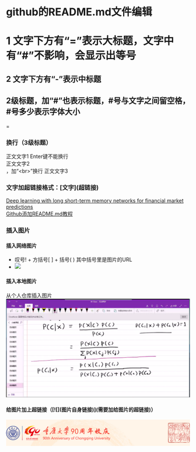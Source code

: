 # github的README.md文件编辑
1 文字下方有“=”表示大标题，文字中有“#”不影响，会显示出等号
==
2 文字下方有“-”表示中标题
-
## 2级标题，加“#”也表示标题，#号与文字之间留空格，#号多少表示字体大小
=
### 换行（3级标题）
正文文字1
Enter键不能换行
<br>正文文字2<br>，加“\<br>”换行
正文文字3<br>
### 文字加超链接格式：\[文字](超链接)
[Deep learning with long short-term memory networks for financial market predictions](https://www.onacademic.com/detail/journal_1000040136103710_a078.html)<br>
[Github添加README.md教程](https://www.cnblogs.com/peihao/p/5269153.html "点击跳转")<br>
### 插入图片
#### 插入网络图片
* 叹号! + 方括号[ ] + 括号( ) 其中括号里是图片的URL
* ![](http://news.cqu.edu.cn/newsv2/uploadfile/2019/0424/20190424024840793.jpg)
#### 插入本地图片
从个人仓库插入图片
![](https://github.com/AYjx/cqu301/blob/master/%E8%B4%9D%E5%8F%B6%E6%96%AF.png "贝叶斯公式")
#### 给图片加上超链接（\[\!\[](图片自身链接)](需要加给图片的超链接)）
[![](https://github.com/AYjx/cqu301/blob/master/%E9%87%8D%E5%BA%86%E5%A4%A7%E5%AD%A690%E5%91%A8%E5%B9%B4.jpg)](http://90.cqu.edu.cn/ "重庆大学90周年")
